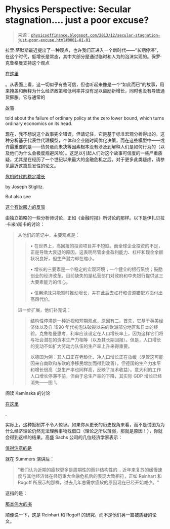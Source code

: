 <!--yml

category: 未分类

date: 2024-05-18 06:53:44

-->

# Physics Perspective: Secular stagnation.... just a poor excuse?

> 来源：[`physicsoffinance.blogspot.com/2013/12/secular-stagnation-just-poor-excuse.html#0001-01-01`](http://physicsoffinance.blogspot.com/2013/12/secular-stagnation-just-poor-excuse.html#0001-01-01)

拉里·萨默斯最近提出了一种观点，也许我们正进入一个新时代——“长期停滞”，在这个时代，低增长是常态，其中大部分是通过临时和人为的泡沫实现的。保罗·克鲁格曼支持这个观点

[在这里](http://krugman.blogs.nytimes.com/2013/11/16/secular-stagnation-coalmines-bubbles-and-larry-summers/?_r=0)

。从表面上看，这一切似乎有些可信，但也听起来像是一个“如此而已”的故事，用来掩盖和解释为什么经济政策和低利率并没有足以鼓励新增长，同时也没有导致通货膨胀。它与通常的

[故事](http://krugman.blogs.nytimes.com/2013/10/15/five-on-the-floor/)

told about the failure of ordinary policy at the zero lower bound, which turns ordinary economics on its head.

现在，我不想说这个故事完全错误，但请记住，它是基于标准宏观分析得出的，这种分析基于代表性代理模型，个体和企业随时间优化决策，而在这些模型中——或许最重要的是——债务悬而未决等因素根本没有涉及到解释人们是如何行为的（以及他们为什么会极度规避风险）。这足以引起人们对这个故事可信度的一些严重质疑，尤其是在经历了一个世纪以来最大的金融危机之后。对于更多此类疑虑，请参见最近这篇启发性的论文。

[危机时代的稳定增长](http://www2.gsb.columbia.edu/faculty/jstiglitz/download/papers/2013_Stable_Growth_Era_Crises_pub)

by Joseph Stiglitz.

But also see

[这个有说服力的反驳](http://ftalphaville.ft.com/2013/12/11/1717992/secular-stagnation-and-the-bastardisation-of-keynes/?)

由独立策略的一些分析师讨论，正如《金融时报》所讨论的那样。以下是伊扎贝拉·卡米ń斯卡的讨论：

> 从他们的笔记中，主要观点是：
> 
> > • 在世界上，高回报的投资项目并不短缺。而全球企业投资的不足，正是导致大衰退的原因，这表明尽管企业盈利能力、杠杆和现金余额状况良好，但生产潜力却在缩小。
> > 
> > • 增长的三要素是一个稳定的宏观环境；一个健全的银行系统；鼓励创业的经济改革。目前缺失的是私营部门对政府和中央银行提供这三大要素能力的信心。
> > 
> > • 信用泡沫只能暂时推动增长，并在此后去杠杆和资源错配方面付出高昂代价。
> > 
> 进一步扩展，他们补充说：
> 
> > 结构性停滞是一种近视和短期观点，原因有二。首先，它基于英美经济体以及自 1990 年代初泡沫破裂以来的欧洲部分地区和日本的经验。克鲁格曼思考，利率应该设定在人口增长率上，因为这样它们将与社会潜在的资本生产力相等（以及其长期回报）。但是，人口增长的变动不如扩大劳动力队伍的生产率上升来得重要。
> > 
> > 以德国为例：其人口正在老龄化，净人口增长正在放缓（尽管这可能因来自南欧和东欧的净移民增加而得到改善）。但德国的生产力水平和增长很高（总生产率也同样高，反映了技术收益）。意大利的工作人口增长停滞不前，但由于总生产率的下降，其实际 GDP 增长已经消失——图 1。

阅读 Kaminska 的讨论

[在这里](http://ftalphaville.ft.com/2013/12/11/1717992/secular-stagnation-and-the-bastardisation-of-keynes/?)

.

实际上，这种抵制并不令人惊讶。如果你从更长的历史视角来看，而不是试图为为什么经济理论仍然无法理解事物找借口（理论之所以薄弱，那就是原因！），你就会得到这样的结果。高盛 Sachs 公司的几位经济学家表示：

[值得注意的是](http://www.businessinsider.com/goldman-larry-summers-is-wrong-there-is-no-secular-stagnation-2013-12)

就在 Summers 演讲后：

> "我们认为近期的疲软更多是周期性的而非结构性的... 近年来复苏的缓慢速度与其他经济体在经历重大金融危机后的表现大致相符，正如 Reinhart 和 Rogoff 所展示的那样，过去几年总需求疲软的原因现在已经开始减少。"

这指的是：

[那本伟大的书](http://www.amazon.com/This-Time-Different-Centuries-Financial/dp/0691152640)

顺便说一下，这是 Reinhart 和 Rogoff 的研究，而不是他们另一篇被质疑的论文。
